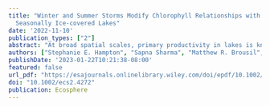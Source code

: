 ```yaml
---
title: "Winter and Summer Storms Modify Chlorophyll Relationships with Nutrients in
  Seasonally Ice-covered Lakes"
date: '2022-11-10'
publication_types: ["2"]
abstract: "At broad spatial scales, primary productivity in lakes is known to increase in concert with nutrients, and variables that may disrupt or modify the tight coupling of nutrients and algae are of increasing interest, particularly for those shifting with climate change. Storms may disrupt algae–nutrient relationships, but the expected effects differ between winter and summer seasons, particularly for seasonally ice-covered lakes. In winter, storms can dramatically change the under-ice light environment, creating light limitation that disrupts algae–nutrient relationships. Further, storms can bring both snow that blocks light and also wind that blows snow off of ice. In open water conditions, storms may promote turbulence and external nutrient loading. Here, we test the hypotheses that winter and summer storms differentially affect algae–nutrient relationships across 84 seasonally ice-covered lakes included in the Ecology Under Lake Ice dataset. While nutrients explained most of the variation in chlorophyll across these lakes, we found that secondary drivers differed between seasons. Under-ice chlorophyll was higher under a variety of precipitation and wind conditions that tend to promote snow-free clear ice, highlighting the importance of light as a limiting factor for algal growth during winter. In summer, higher water temperatures and storms corresponded with higher chlorophyll. Our study suggests that examining ice-covered lakes in a gradient from the perennial ice cover of the poles to the intermittent ice cover of lower latitudes would yield key information on the shifts in light and nutrient limitation that control algal biomass."
authors: ["Stephanie E. Hampton", "Sapna Sharma", "Matthew R. Brousil", "Alessandro Filazzola"]
publishDate: '2023-01-22T10:21:38-08:00'
featured: false
url_pdf: "https://esajournals.onlinelibrary.wiley.com/doi/epdf/10.1002/ecs2.4272"
doi: "10.1002/ecs2.4272"
publication: Ecosphere
---
```



